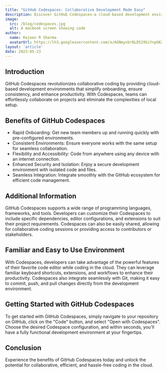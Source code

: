 ```yaml
---
title: "GitHub Codespaces: Collaborative Development Made Easy"
description: Discover GitHub Codespaces—a cloud-based development environment for seamless collaboration, consistent setups, and enhanced productivity. Revolutionize your coding workflow now.s
image:
  src: /blog/codespaces.jpg
  alt: A macbook screen showing code
author:
  name: Rajeev R Sharma
  avatarUrl: https://lh3.googleusercontent.com/a/AGNmyxbrQLD529SiYnpGKZHhh73ShSfrthISDhJjz-000z4=s96-c
layout: 'article'
date: 2023-05-23
---
```

## Introduction

GitHub Codespaces revolutionizes collaborative coding by providing cloud-based development environments that simplify onboarding, ensure consistency, and enhance productivity. With Codespaces, teams can effortlessly collaborate on projects and eliminate the complexities of local setup.

## Benefits of GitHub Codespaces

- Rapid Onboarding: Get new team members up and running quickly with pre-configured environments.
- Consistent Environments: Ensure everyone works with the same setup for seamless collaboration.
- Flexibility and Accessibility: Code from anywhere using any device with an internet connection.
- Enhanced Security and Isolation: Enjoy a secure development environment with isolated code and files.
- Seamless Integration: Integrate smoothly with the GitHub ecosystem for efficient code management.

## Additional Information

GitHub Codespaces supports a wide range of programming languages, frameworks, and tools. Developers can customize their Codespaces to include specific dependencies, editor configurations, and extensions to suit their project requirements. Codespaces can also be easily shared, allowing for collaborative coding sessions or providing access to contributors or stakeholders.

## Familiar and Easy to Use Environment

With Codespaces, developers can take advantage of the powerful features of their favorite code editor while coding in the cloud. They can leverage familiar keyboard shortcuts, extensions, and workflows to enhance their productivity. Codespaces also integrate seamlessly with Git, making it easy to commit, push, and pull changes directly from the development environment.

## Getting Started with GitHub Codespaces

To get started with GitHub Codespaces, simply navigate to your repository on GitHub, click on the "Code" button, and select "Open with Codespaces". Choose the desired Codespace configuration, and within seconds, you'll have a fully functional development environment at your fingertips.

## Conclusion
Experience the benefits of GitHub Codespaces today and unlock the potential for collaborative, efficient, and hassle-free coding in the cloud.


